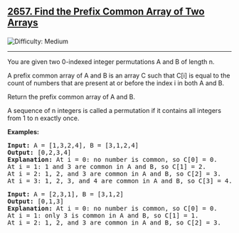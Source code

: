 
<h2><a href="https://leetcode.com/problems/find-the-prefix-common-array-of-two-arrays/?envType=daily-question&envId=2025-01-14">2657. Find the Prefix Common Array of Two Arrays

</a></h2> <img src='https://img.shields.io/badge/Difficulty-Medium-orange' alt='Difficulty: Medium' /><hr>

<p>You are given two 0-indexed integer permutations A and B of length n.</p>
<p>A prefix common array of A and B is an array C such that C[i] is equal to the count of numbers that are present at or before the index i in both A and B.</p>
<p>Return the prefix common array of A and B.</p>
<p>A sequence of n integers is called a permutation if it contains all integers from 1 to n exactly once.</p>


<b>Examples:</b>

<pre>
<b>Input:</b> A = [1,3,2,4], B = [3,1,2,4]
<b>Output:</b> [0,2,3,4]
<b>Explanation:</b> At i = 0: no number is common, so C[0] = 0.
At i = 1: 1 and 3 are common in A and B, so C[1] = 2.
At i = 2: 1, 2, and 3 are common in A and B, so C[2] = 3.
At i = 3: 1, 2, 3, and 4 are common in A and B, so C[3] = 4.
</pre>

<pre>
<b>Input:</b> A = [2,3,1], B = [3,1,2]
<b>Output:</b> [0,1,3]
<b>Explanation:</b> At i = 0: no number is common, so C[0] = 0.
At i = 1: only 3 is common in A and B, so C[1] = 1.
At i = 2: 1, 2, and 3 are common in A and B, so C[2] = 3.
</pre>








